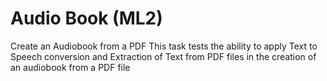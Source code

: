 # Audio Book (ML2)
Create an Audiobook from a PDF
This task tests the ability to apply Text to Speech conversion and Extraction of Text from PDF files in the creation of an audiobook from a PDF file
